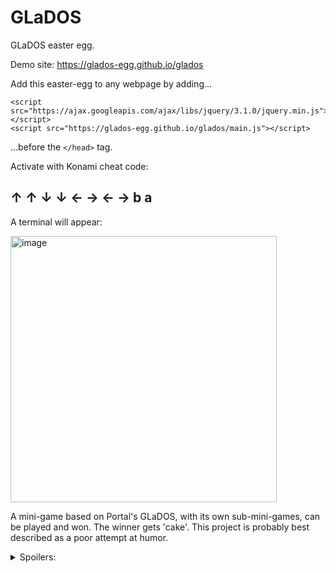 # GLaDOS
GLaDOS easter egg.

Demo site: https://glados-egg.github.io/glados

Add this easter-egg to any webpage by adding...
```
<script src="https://ajax.googleapis.com/ajax/libs/jquery/3.1.0/jquery.min.js"></script>
<script src="https://glados-egg.github.io/glados/main.js"></script>
```

...before the ```</head>``` tag.

Activate with Konami cheat code:

## ↑ ↑ ↓ ↓ ← → ← → b a


A terminal will appear:

<img width="426" alt="image" src="https://user-images.githubusercontent.com/103392098/162673025-1ef28799-cd83-4afe-96c4-00b4bf345df6.png">

A mini-game based on Portal's GLaDOS, with its own sub-mini-games, can be played and won. The winner gets 'cake'. This project is probably best described as a poor attempt at humor.

<details>
  <summary>Spoilers:</summary>
  
Spoiler:

Don't cheat and ruin the fun. The game will literally tell you when you've won, and it can be more rewarding when you do it honestly. The chess game can of course be won too. I will know every time anyone won the game...well, at least if they take the 'cake'.

MORE SPOILERS?

Chess game is just the basic strategy game with simple 'AI' moves. Just for fun whether you win or lose.

While tinkering with GLaDOS, you might note the odd merror messages. If you produce enough errors, one or more error messages might suggest it actually means or does something interesting.

That leads to the ending where it actually tells you that you've won.

If a slice of cake costs about five, maybe something worth the same amount can be accepted by the winner to exchange for the cash needed to acquire a rewarding slice of cake from their local purveyor of pastries? (Yes, I'm just giving the winner a digitl wallet and its key to take, which is loaded with ~about~ five in northern North America, which anyone can see if claimed yet anonymously, which is the equivalent of you getting your precious cake. You didn't think I would lie to you, did you?).

"HOW SHOULD I HAVE KNOWN THIS WITHOUT CHEATING?"

Just by playing the game as intended. The credits and certain help messages tells you that you're wasting your time when attempting the application process because it closed quite a few years ago in 2009. It also promises cake to the winner. Applying is really just an error-message generating exercise to get you to notice something odd about some of the messages. Then again, they're all fairly odd now that GLaDOS is relegated from Artificial Intelligence down to mere MS-DOS duties.

The error messages eventually (randomly) suggest that you don't know what the error numbers do. Not what they 'mean'; what they "do'. Errors can actually DO something? So type in those numbers. Wait. You get told you win, but wait a bit longer. You get your precious piece of icing-covered pastry. Those numbers at the end of the cake are directly related to the date the applications stopped being processed. The obvious string of characters at the very ending is you 'key' to claim your 'cake', which isn't a lie afterall because you seem to be able to just buy a nice piece of cake now hey?

EVEN MORE SPOILER:

Don't feel bad, this was intentionally made hard. Read the rest of the spoilers above. The date the credits refer to is jan 3 of 2009 which is the date that bitcoin became a thing. I can't give you a slice of cake through software, but could I give you enough bitcoin to buy a piece of cake? The cake image that displays when you win contains a btcoin wallt address. You ask a friend who knows what a computer bitcoin is, and they can help you claim that wallt. Those 34 vertical letters starting with a 1 (wallets always start with 1 or 3 and are 25 to 34 chars long) are the address of the bitcoin wallet, and you can see that I depositd about five worth of those coins into that wallet when I made this game. The key to the wallet is obvious when you play the game and legit win it. Now that you have that 'key' and accepted your winnings, you can afford to buy yourself or a friend a nice piece of cake, eh?



IF YOU CHEATED AND CLAIMED AND FEEL BAD, JUST DEPOSIT BACK AND LEAVE IT BE FOR A TRUE WINNER. NO JUDGEMENT. IT'S ALL ANONYMOUS ANYHOW BY DESIGN.
  
</details>